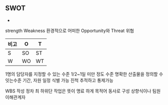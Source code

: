 
## SWOT
- 
strength
Weakness
환경적으로 어떠한 Opportunity와 Threat 위협

 
 
비고|O|T
---|---|---
S|SO|ST
W|WO|WT

1명의 담당자를 지정할 수 있는 수준
1/2~1일 미만 정도 수준
명확한 산출물을 정의할 수 잇는수준
기간, 자원 일정 식별 가능
진척 추적하고 통제가능

WBS 작성 정차
최 하위단 작업은 뜻이 명료 하게 목적어 동사로 구성
상향식이나 팀원 이해관계자